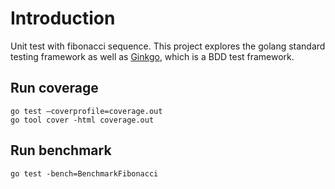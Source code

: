 # Introduction

Unit test with fibonacci sequence. This project explores the golang standard
testing framework as well as [Ginkgo][1], which is a BDD test framework.

## Run coverage

    go test –coverprofile=coverage.out
    go tool cover -html coverage.out

## Run benchmark

    go test -bench=BenchmarkFibonacci


[1]: https://onsi.github.io/ginkgo/
